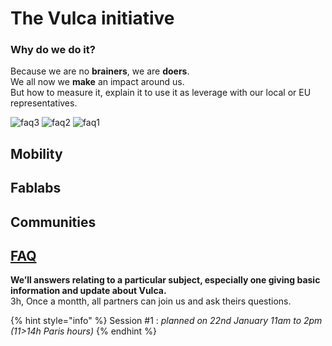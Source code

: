 # The Vulca initiative

### Why do we do it?

Because we are no **brainers**, we are **doers**.    
We all now we **make** an impact around us.   
But how to measure it, explain it to use it as leverage with our local or EU representatives.   

![faq3](https://user-images.githubusercontent.com/45399609/51440393-798a9500-1cbe-11e9-9a22-106e094daaf2.jpg) ![faq2](https://user-images.githubusercontent.com/45399609/51440394-798a9500-1cbe-11e9-91df-7493e465b347.jpg) ![faq1](https://user-images.githubusercontent.com/45399609/51440395-798a9500-1cbe-11e9-8dfb-3073a48b2769.jpg)

## Mobility

## Fablabs

## Communities

## [FAQ](faq.md)

**We’ll answers relating to a particular subject, especially one giving basic information and update about Vulca.**  
3h, Once a montth, all partners can join us and ask theirs questions.

{% hint style="info" %}
Session \#1 : _planned on 22nd January 11am to 2pm \(11&gt;14h Paris hours\)_
{% endhint %}





